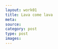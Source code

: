 ```yaml
---
layout: work01
title: Lava come lava
meta: 
source:
category: post
type: post
images: 
---
```






